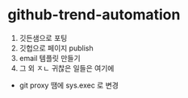 # github-trend-automation
1. 깃든샘으로 포팅
2. 깃헙으로 페이지 publish
3. email 템플릿 만들기
3. 그 외 ㅈㄴ 귀찮은 일들은 여기에


* git proxy 땜에 sys.exec 로 변경
